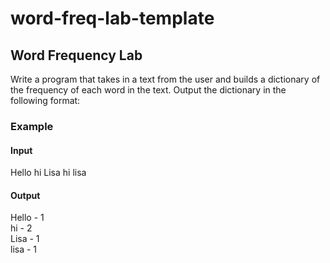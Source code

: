 # word-freq-lab-template
## Word Frequency Lab  
Write a program that takes in a text from the user and builds a dictionary of the frequency of each word in the text. Output the dictionary in the following format:

### Example  
#### Input  
Hello hi Lisa hi lisa  

#### Output  
Hello - 1  
hi - 2  
Lisa - 1  
lisa - 1
